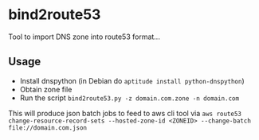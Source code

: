 # bind2route53
Tool to import DNS zone into route53 format...

## Usage

- Install dnspython (in Debian do `aptitude install python-dnspython`)
- Obtain zone file
- Run the script `bind2route53.py -z domain.com.zone -n domain.com`

This will produce json batch jobs to feed to aws cli tool via 
`aws route53 change-resource-record-sets --hosted-zone-id <ZONEID> --change-batch  file://domain.com.json`
